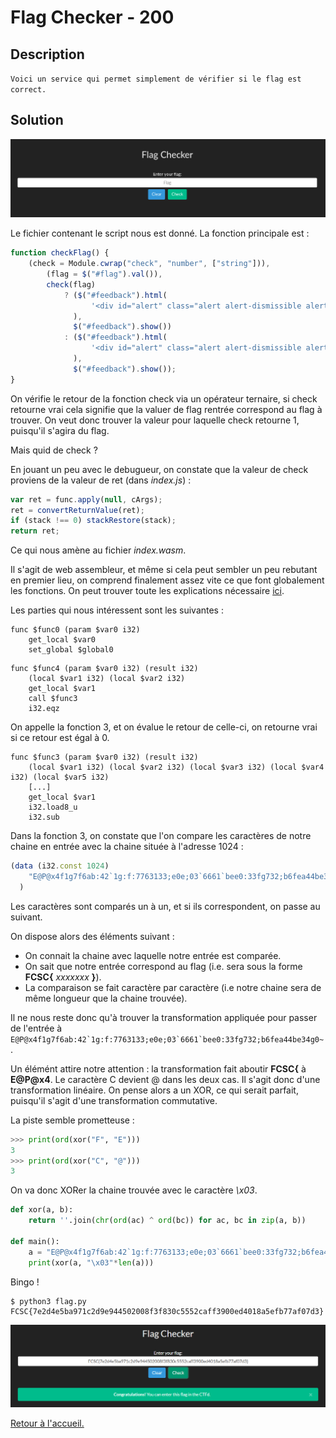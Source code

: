 # Flag Checker - 200

## Description

`Voici un service qui permet simplement de vérifier si le flag est correct.`

## Solution

![flch1](../../Images/flag_checker_1.PNG)

Le fichier contenant le script nous est donné. La fonction principale est :

```js
function checkFlag() {
    (check = Module.cwrap("check", "number", ["string"])),
        (flag = $("#flag").val()),
        check(flag)
            ? ($("#feedback").html(
                  '<div id="alert" class="alert alert-dismissible alert-success"><button type="button" class="close" data-dismiss="alert">&times;</button><strong>Congratulations!</strong> You can enter this flag in the CTFd.</div>'
              ),
              $("#feedback").show())
            : ($("#feedback").html(
                  '<div id="alert" class="alert alert-dismissible alert-danger"><button type="button" class="close" data-dismiss="alert">&times;</button><strong>Incorrect!</strong> Please check your flag again.</div>'
              ),
              $("#feedback").show());
}
```

On vérifie le retour de la fonction check via un opérateur ternaire, si check retourne vrai cela signifie que la valuer de flag rentrée correspond au flag à trouver. On veut donc trouver la valeur pour laquelle check retourne 1, puisqu'il s'agira du flag.

Mais quid de check ?

En jouant un peu avec le debugueur, on constate que la valeur de check proviens de la valeur de ret (dans _index.js_) :

```js
var ret = func.apply(null, cArgs);
ret = convertReturnValue(ret);
if (stack !== 0) stackRestore(stack);
return ret;
```

Ce qui nous amène au fichier _index.wasm_.

Il s'agit de web assembleur, et même si cela peut sembler un peu rebutant en premier lieu, on comprend finalement assez vite ce que font globalement les fonctions. On peut trouver toute les explications nécessaire [ici](https://github.com/sunfishcode/wasm-reference-manual/blob/master/WebAssembly.md#accessed-bytes).

Les parties qui nous intéressent sont les suivantes :

```
func $func0 (param $var0 i32)
    get_local $var0
    set_global $global0
```

```
func $func4 (param $var0 i32) (result i32)
    (local $var1 i32) (local $var2 i32)
    get_local $var1
    call $func3
    i32.eqz
```

On appelle la fonction 3, et on évalue le retour de celle-ci, on retourne vrai si ce retour est égal à 0.

```
func $func3 (param $var0 i32) (result i32)
    (local $var1 i32) (local $var2 i32) (local $var3 i32) (local $var4 i32) (local $var5 i32)
    [...]
    get_local $var1
    i32.load8_u
    i32.sub
```

Dans la fonction 3, on constate que l'on compare les caractères de notre chaine en entrée avec la chaine située à l'adresse 1024 :

```js
(data (i32.const 1024)
    "E@P@x4f1g7f6ab:42`1g:f:7763133;e0e;03`6661`bee0:33fg732;b6fea44be34g0~"
  )
```

Les caractères sont comparés un à un, et si ils correspondent, on passe au suivant.

On dispose alors des éléments suivant :

-   On connait la chaine avec laquelle notre entrée est comparée.
-   On sait que notre entrée correspond au flag (i.e. sera sous la forme **FCSC{** _xxxxxxx_ **}**).
-   La comparaison se fait caractère par caractère (i.e notre chaine sera de même longueur que la chaine trouvée).

Il ne nous reste donc qu'à trouver la transformation appliquée pour passer de l'entrée à `` E@P@x4f1g7f6ab:42`1g:f:7763133;e0e;03`6661`bee0:33fg732;b6fea44be34g0~ ``.

Un élémént attire notre attention : la transformation fait aboutir **FCSC{** à **E@P@x4**. Le caractère C devient @ dans les deux cas. Il s'agit donc d'une transformation linéaire.
On pense alors a un XOR, ce qui serait parfait, puisqu'il s'agit d'une transformation commutative.

La piste semble prometteuse :

```python
>>> print(ord(xor("F", "E")))
3
>>> print(ord(xor("C", "@")))
3
```

On va donc XORer la chaine trouvée avec le caractère _\x03_.

```python
def xor(a, b):
    return ''.join(chr(ord(ac) ^ ord(bc)) for ac, bc in zip(a, b))

def main():
    a = "E@P@x4f1g7f6ab:42`1g:f:7763133;e0e;03`6661`bee0:33fg732;b6fea44be34g0~"
    print(xor(a, "\x03"*len(a)))
```

Bingo !

```
$ python3 flag.py
FCSC{7e2d4e5ba971c2d9e944502008f3f830c5552caff3900ed4018a5efb77af07d3}
```

![flch2](./Images/flag_checker_2.PNG)

[Retour à l'accueil.](./index.md)
